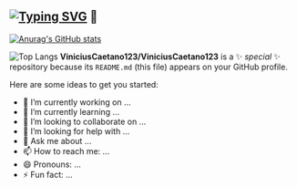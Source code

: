 ## [![Typing SVG](https://readme-typing-svg.demolab.com?font=apple-system&pause=1000&color=F7F7F7&width=435&lines=Hey%2C++Vinicius+here!+)](https://git.io/typing-svg) 👋



[![Anurag's GitHub stats](https://github-readme-stats.vercel.app/api?username=ViniciusCaetano123)](https://github.com/ViniciusCaetano123/github-readme-stats)

![Top Langs](https://github-readme-stats.vercel.app/api/top-langs/?username=ViniciusCaetano123&hide_progress=true)
**ViniciusCaetano123/ViniciusCaetano123** is a ✨ _special_ ✨ repository because its `README.md` (this file) appears on your GitHub profile.

Here are some ideas to get you started:

- 🔭 I’m currently working on ...
- 🌱 I’m currently learning ...
- 👯 I’m looking to collaborate on ...
- 🤔 I’m looking for help with ...
- 💬 Ask me about ...
- 📫 How to reach me: ...
- 😄 Pronouns: ...
- ⚡ Fun fact: ...

